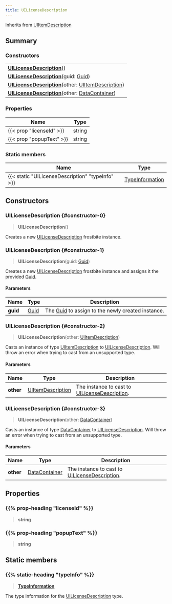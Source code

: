 ```yaml
---
title: UILicenseDescription
---
```


Inherits from [UIItemDescription](/vext/ref/fb/uiitemdescription)

## Summary

### Constructors

|  |
| --- |
| **[UILicenseDescription](#constructor-0)**() |
| **[UILicenseDescription](#constructor-1)**(guid: [Guid](/vext/ref/shared/type/guid)) |
| **[UILicenseDescription](#constructor-2)**(other: [UIItemDescription](/vext/ref/fb/uiitemdescription)) |
| **[UILicenseDescription](#constructor-3)**(other: [DataContainer](/vext/ref/shared/type/datacontainer)) |

### Properties

| Name | Type |
| ---- | ---- |
| {{< prop "licenseId" >}} | string |
| {{< prop "popupText" >}} | string |

### Static members

| Name | Type |
| ---- | ---- |
| {{< static "UILicenseDescription" "typeInfo" >}} | [TypeInformation](/vext/ref/shared/type/typeinformation) |

## Constructors

### UILicenseDescription {#constructor-0}

> **UILicenseDescription**()

Creates a new [UILicenseDescription](/vext/ref/fb/uilicensedescription) frostbite instance.

### UILicenseDescription {#constructor-1}

> **UILicenseDescription**(guid: [Guid](/vext/ref/shared/type/guid))

Creates a new [UILicenseDescription](/vext/ref/fb/uilicensedescription) frostbite instance and assigns it the provided [Guid](/vext/ref/shared/type/guid).

#### Parameters

| Name | Type | Description |
| ---- | ---- | ----------- |
| **guid** | [Guid](/vext/ref/shared/type/guid) | The [Guid](/vext/ref/shared/type/guid) to assign to the newly created instance. |

### UILicenseDescription {#constructor-2}

> **UILicenseDescription**(other: [UIItemDescription](/vext/ref/fb/uiitemdescription))

Casts an instance of type [UIItemDescription](/vext/ref/fb/uiitemdescription) to [UILicenseDescription](/vext/ref/fb/uilicensedescription). Will throw an error when trying to cast from an unsupported type.

#### Parameters

| Name | Type | Description |
| ---- | ---- | ----------- |
| **other** | [UIItemDescription](/vext/ref/fb/uiitemdescription) | The instance to cast to [UILicenseDescription](/vext/ref/fb/uilicensedescription). |

### UILicenseDescription {#constructor-3}

> **UILicenseDescription**(other: [DataContainer](/vext/ref/shared/type/datacontainer))

Casts an instance of type [DataContainer](/vext/ref/shared/type/datacontainer) to [UILicenseDescription](/vext/ref/fb/uilicensedescription). Will throw an error when trying to cast from an unsupported type.

#### Parameters

| Name | Type | Description |
| ---- | ---- | ----------- |
| **other** | [DataContainer](/vext/ref/shared/type/datacontainer) | The instance to cast to [UILicenseDescription](/vext/ref/fb/uilicensedescription). |

## Properties

### {{% prop-heading "licenseId" %}}

> **string**

### {{% prop-heading "popupText" %}}

> **string**

## Static members

### {{% static-heading "typeInfo" %}}

> **[TypeInformation](/vext/ref/shared/type/typeinformation)**

The type information for the [UILicenseDescription](/vext/ref/fb/uilicensedescription) type.

